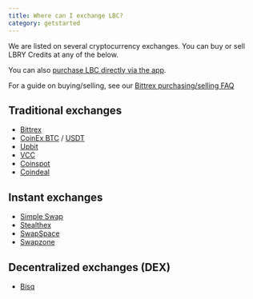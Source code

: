 ```yaml
---
title: Where can I exchange LBC?
category: getstarted
---
```


We are listed on several cryptocurrency exchanges. You can buy or sell LBRY Credits at any of the below. 

You can also [purchase LBC directly via the app](/faq/buy-lbc).

For a guide on buying/selling, see our [Bittrex purchasing/selling FAQ](/faq/buy-sell-bittrex)

## Traditional exchanges
- [Bittrex](https://bittrex.com/Market/Index?MarketName=BTC-LBC)
- [CoinEx BTC](https://www.coinex.com/exchange?currency=btc&dest=lbc) / [USDT](https://www.coinex.com/exchange?currency=usdt&dest=lbc)
- [Upbit](https://upbit.com/exchange?code=CRIX.UPBIT.BTC-LBC)
- [VCC](https://vcc.exchange/exchange/basic?currency=btc&coin=lbc)
- [Coinspot](https://www.coinspot.com.au/buy/lbc)
- [Coindeal](https://frontend.coindeal.com/market/trade.html?pair=LBC/BTC)

## Instant exchanges
- [Simple Swap](https://simpleswap.io)
- [Stealthex](https://stealthex.io/)
- [SwapSpace](https://swapspace.co)
- [Swapzone](https://swapzone.io)

## Decentralized exchanges (DEX)
- [Bisq](https://bisq.network)
